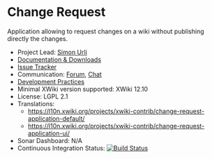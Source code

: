 # Change Request

Application allowing to request changes on a wiki without publishing directly the changes.

* Project Lead: [Simon Urli](http://www.xwiki.org/xwiki/bin/view/XWiki/surli)
* [Documentation & Downloads](http://extensions.xwiki.org/xwiki/bin/view/Extension/Application%20Change%20Request%20-%20UI/)
* [Issue Tracker](http://jira.xwiki.org/browse/CRAPP)
* Communication: [Forum](<https://forum.xwiki.org/>), [Chat](https://dev.xwiki.org/xwiki/bin/view/Community/Chat)
* [Development Practices](http://dev.xwiki.org)
* Minimal XWiki version supported: XWiki 12.10
* License: LGPL 2.1
* Translations: 
  * https://l10n.xwiki.org/projects/xwiki-contrib/change-request-application-default/
  * https://l10n.xwiki.org/projects/xwiki-contrib/change-request-application-ui/
* Sonar Dashboard: N/A
* Continuous Integration Status: [![Build Status](https://ci.xwiki.org/buildStatus/icon?job=XWiki+Contrib%2Fapplication-changerequest%2Fmain)](https://ci.xwiki.org/job/XWiki%20Contrib/job/application-changerequest/job/main/)
